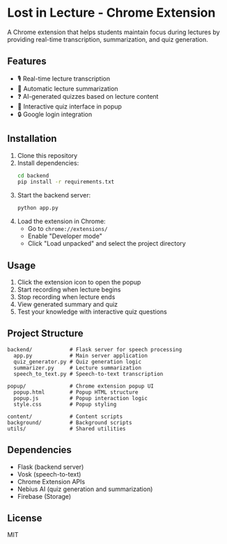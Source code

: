 # Lost in Lecture - Chrome Extension

A Chrome extension that helps students maintain focus during lectures by providing real-time transcription, summarization, and quiz generation.

## Features

- 🎙️ Real-time lecture transcription
- 📝 Automatic lecture summarization
- ❓ AI-generated quizzes based on lecture content
- 🔄 Interactive quiz interface in popup
- 🔒 Google login integration

## Installation

1. Clone this repository
2. Install dependencies:
   ```bash
   cd backend
   pip install -r requirements.txt
   ```
3. Start the backend server:
   ```bash
   python app.py
   ```
4. Load the extension in Chrome:
   - Go to `chrome://extensions/`
   - Enable "Developer mode"
   - Click "Load unpacked" and select the project directory

## Usage

1. Click the extension icon to open the popup
2. Start recording when lecture begins
3. Stop recording when lecture ends
4. View generated summary and quiz
5. Test your knowledge with interactive quiz questions

## Project Structure

```
backend/            # Flask server for speech processing
  app.py            # Main server application
  quiz_generator.py # Quiz generation logic
  summarizer.py     # Lecture summarization
  speech_to_text.py # Speech-to-text transcription

popup/              # Chrome extension popup UI
  popup.html        # Popup HTML structure
  popup.js          # Popup interaction logic
  style.css         # Popup styling

content/            # Content scripts
background/         # Background scripts
utils/              # Shared utilities
```

## Dependencies

- Flask (backend server)
- Vosk (speech-to-text)
- Chrome Extension APIs
- Nebius AI (quiz generation and summarization)
- Firebase (Storage)

## License

MIT
